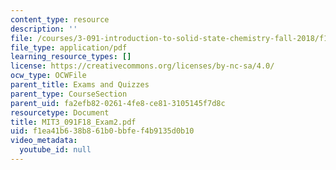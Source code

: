 ```yaml
---
content_type: resource
description: ''
file: /courses/3-091-introduction-to-solid-state-chemistry-fall-2018/f1ea41b638b861b0bbfef4b9135d0b10_MIT3_091F18_Exam2.pdf
file_type: application/pdf
learning_resource_types: []
license: https://creativecommons.org/licenses/by-nc-sa/4.0/
ocw_type: OCWFile
parent_title: Exams and Quizzes
parent_type: CourseSection
parent_uid: fa2efb82-0261-4fe8-ce81-3105145f7d8c
resourcetype: Document
title: MIT3_091F18_Exam2.pdf
uid: f1ea41b6-38b8-61b0-bbfe-f4b9135d0b10
video_metadata:
  youtube_id: null
---
```

